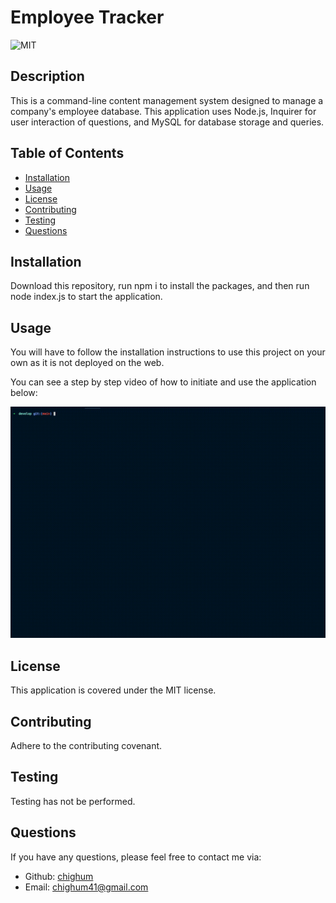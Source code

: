 # Employee Tracker

![MIT](https://img.shields.io/badge/license-MIT-blue)

## Description

This is a command-line content management system designed to manage a company's employee database. This application uses Node.js, Inquirer for user interaction of questions, and MySQL for database storage and queries.

## Table of Contents

- [Installation](#installation)
- [Usage](#usage)
- [License](#license)
- [Contributing](#contributing)
- [Testing](#testing)
- [Questions](#questions)

## Installation

Download this repository, run npm i to install the packages, and then run node index.js to start the application.

## Usage

You will have to follow the installation instructions to use this project on your own as it is not deployed on the web.

You can see a step by step video of how to initiate and use the application below:

![User walk through of command line employee tracker application](./images/EmployeeTracker.gif)

## License

This application is covered under the MIT license.

## Contributing

Adhere to the contributing covenant.

## Testing

Testing has not be performed.

## Questions

If you have any questions, please feel free to contact me via:

- Github: [chighum](https://github.com/chighum)
- Email: [chighum41@gmail.com](mailto:chighum41@gmail.com)
